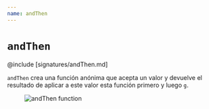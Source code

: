 ```yaml
---
name: andThen
---
```


# `andThen`

@include [signatures/andThen.md]

`andThen` crea una función anónima que acepta un valor y devuelve el resultado de aplicar a este valor esta función primero y luego `g`.

<figure class="diagram">
  <img src="../images/andThen.svg" alt="andThen function">
  <!-- <figcaption class="diagram-desc"></figcaption> -->
</figure>
